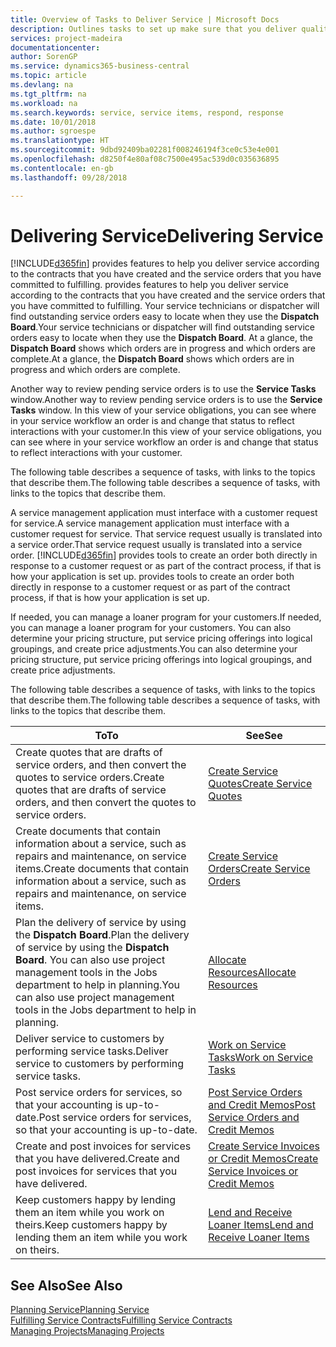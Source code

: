 ```yaml
---
title: Overview of Tasks to Deliver Service | Microsoft Docs
description: Outlines tasks to set up make sure that you deliver quality service and live up to agreements with customers.
services: project-madeira
documentationcenter: 
author: SorenGP
ms.service: dynamics365-business-central
ms.topic: article
ms.devlang: na
ms.tgt_pltfrm: na
ms.workload: na
ms.search.keywords: service, service items, respond, response
ms.date: 10/01/2018
ms.author: sgroespe
ms.translationtype: HT
ms.sourcegitcommit: 9dbd92409ba02281f008246194f3ce0c53e4e001
ms.openlocfilehash: d8250f4e80af08c7500e495ac539d0c035636895
ms.contentlocale: en-gb
ms.lasthandoff: 09/28/2018

---
```

# <a name="delivering-service"></a><span data-ttu-id="318ee-103">Delivering Service</span><span class="sxs-lookup"><span data-stu-id="318ee-103">Delivering Service</span></span>
[!INCLUDE[d365fin](includes/d365fin_md.md)] <span data-ttu-id="318ee-104">provides features to help you deliver service according to the contracts that you have created and the service orders that you have committed to fulfilling.</span><span class="sxs-lookup"><span data-stu-id="318ee-104"> provides features to help you deliver service according to the contracts that you have created and the service orders that you have committed to fulfilling.</span></span> <span data-ttu-id="318ee-105">Your service technicians or dispatcher will find outstanding service orders easy to locate when they use the **Dispatch Board**.</span><span class="sxs-lookup"><span data-stu-id="318ee-105">Your service technicians or dispatcher will find outstanding service orders easy to locate when they use the **Dispatch Board**.</span></span> <span data-ttu-id="318ee-106">At a glance, the **Dispatch Board** shows which orders are in progress and which orders are complete.</span><span class="sxs-lookup"><span data-stu-id="318ee-106">At a glance, the **Dispatch Board** shows which orders are in progress and which orders are complete.</span></span>  
  
<span data-ttu-id="318ee-107">Another way to review pending service orders is to use the **Service Tasks** window.</span><span class="sxs-lookup"><span data-stu-id="318ee-107">Another way to review pending service orders is to use the **Service Tasks** window.</span></span> <span data-ttu-id="318ee-108">In this view of your service obligations, you can see where in your service workflow an order is and change that status to reflect interactions with your customer.</span><span class="sxs-lookup"><span data-stu-id="318ee-108">In this view of your service obligations, you can see where in your service workflow an order is and change that status to reflect interactions with your customer.</span></span>  
  
<span data-ttu-id="318ee-109">The following table describes a sequence of tasks, with links to the topics that describe them.</span><span class="sxs-lookup"><span data-stu-id="318ee-109">The following table describes a sequence of tasks, with links to the topics that describe them.</span></span>   

<span data-ttu-id="318ee-110">A service management application must interface with a customer request for service.</span><span class="sxs-lookup"><span data-stu-id="318ee-110">A service management application must interface with a customer request for service.</span></span> <span data-ttu-id="318ee-111">That service request usually is translated into a service order.</span><span class="sxs-lookup"><span data-stu-id="318ee-111">That service request usually is translated into a service order.</span></span> [!INCLUDE[d365fin](includes/d365fin_md.md)] <span data-ttu-id="318ee-112">provides tools to create an order both directly in response to a customer request or as part of the contract process, if that is how your application is set up.</span><span class="sxs-lookup"><span data-stu-id="318ee-112"> provides tools to create an order both directly in response to a customer request or as part of the contract process, if that is how your application is set up.</span></span>  
  
<span data-ttu-id="318ee-113">If needed, you can manage a loaner program for your customers.</span><span class="sxs-lookup"><span data-stu-id="318ee-113">If needed, you can manage a loaner program for your customers.</span></span> <span data-ttu-id="318ee-114">You can also determine your pricing structure, put service pricing offerings into logical groupings, and create price adjustments.</span><span class="sxs-lookup"><span data-stu-id="318ee-114">You can also determine your pricing structure, put service pricing offerings into logical groupings, and create price adjustments.</span></span>  
  
<span data-ttu-id="318ee-115">The following table describes a sequence of tasks, with links to the topics that describe them.</span><span class="sxs-lookup"><span data-stu-id="318ee-115">The following table describes a sequence of tasks, with links to the topics that describe them.</span></span>   
  
|<span data-ttu-id="318ee-116">**To**</span><span class="sxs-lookup"><span data-stu-id="318ee-116">**To**</span></span>|<span data-ttu-id="318ee-117">**See**</span><span class="sxs-lookup"><span data-stu-id="318ee-117">**See**</span></span>|  
|------------|-------------|  
|<span data-ttu-id="318ee-118">Create quotes that are drafts of service orders, and then convert the quotes to service orders.</span><span class="sxs-lookup"><span data-stu-id="318ee-118">Create quotes that are drafts of service orders, and then convert the quotes to service orders.</span></span>|[<span data-ttu-id="318ee-119">Create Service Quotes</span><span class="sxs-lookup"><span data-stu-id="318ee-119">Create Service Quotes</span></span>](service-how-to-create-service-quotes.md)|
|<span data-ttu-id="318ee-120">Create documents that contain information about a service, such as repairs and maintenance, on service items.</span><span class="sxs-lookup"><span data-stu-id="318ee-120">Create documents that contain information about a service, such as repairs and maintenance, on service items.</span></span>|[<span data-ttu-id="318ee-121">Create Service Orders</span><span class="sxs-lookup"><span data-stu-id="318ee-121">Create Service Orders</span></span>](service-how-to-create-service-orders.md)|
|<span data-ttu-id="318ee-122">Plan the delivery of service by using the **Dispatch Board**.</span><span class="sxs-lookup"><span data-stu-id="318ee-122">Plan the delivery of service by using the **Dispatch Board**.</span></span> <span data-ttu-id="318ee-123">You can also use project management tools in the Jobs department to help in planning.</span><span class="sxs-lookup"><span data-stu-id="318ee-123">You can also use project management tools in the Jobs department to help in planning.</span></span>|[<span data-ttu-id="318ee-124">Allocate Resources</span><span class="sxs-lookup"><span data-stu-id="318ee-124">Allocate Resources</span></span>](service-how-to-allocate-resources.md)|  
|<span data-ttu-id="318ee-125">Deliver service to customers by performing service tasks.</span><span class="sxs-lookup"><span data-stu-id="318ee-125">Deliver service to customers by performing service tasks.</span></span>|[<span data-ttu-id="318ee-126">Work on Service Tasks</span><span class="sxs-lookup"><span data-stu-id="318ee-126">Work on Service Tasks</span></span>](service-how-to-work-on-service-tasks.md)|  
|<span data-ttu-id="318ee-127">Post service orders for services, so that your accounting is up-to-date.</span><span class="sxs-lookup"><span data-stu-id="318ee-127">Post service orders for services, so that your accounting is up-to-date.</span></span>|[<span data-ttu-id="318ee-128">Post Service Orders and Credit Memos</span><span class="sxs-lookup"><span data-stu-id="318ee-128">Post Service Orders and Credit Memos</span></span>](service-how-to-post-service-orders.md)|  
|<span data-ttu-id="318ee-129">Create and post invoices for services that you have delivered.</span><span class="sxs-lookup"><span data-stu-id="318ee-129">Create and post invoices for services that you have delivered.</span></span>|[<span data-ttu-id="318ee-130">Create Service Invoices or Credit Memos</span><span class="sxs-lookup"><span data-stu-id="318ee-130">Create Service Invoices or Credit Memos</span></span>](service-how-create-invoices.md)|  
|<span data-ttu-id="318ee-131">Keep customers happy by lending them an item while you work on theirs.</span><span class="sxs-lookup"><span data-stu-id="318ee-131">Keep customers happy by lending them an item while you work on theirs.</span></span>| [<span data-ttu-id="318ee-132">Lend and Receive Loaner Items</span><span class="sxs-lookup"><span data-stu-id="318ee-132">Lend and Receive Loaner Items</span></span>](service-how-to-lend-receive-loaners.md)|
  
## <a name="see-also"></a><span data-ttu-id="318ee-133">See Also</span><span class="sxs-lookup"><span data-stu-id="318ee-133">See Also</span></span>  
[<span data-ttu-id="318ee-134">Planning Service</span><span class="sxs-lookup"><span data-stu-id="318ee-134">Planning Service</span></span>](service-plan-service.md)  
[<span data-ttu-id="318ee-135">Fulfilling Service Contracts</span><span class="sxs-lookup"><span data-stu-id="318ee-135">Fulfilling Service Contracts</span></span>](service-fulfill-service-contracts.md)  
[<span data-ttu-id="318ee-136">Managing Projects</span><span class="sxs-lookup"><span data-stu-id="318ee-136">Managing Projects</span></span>](projects-manage-projects.md)  

